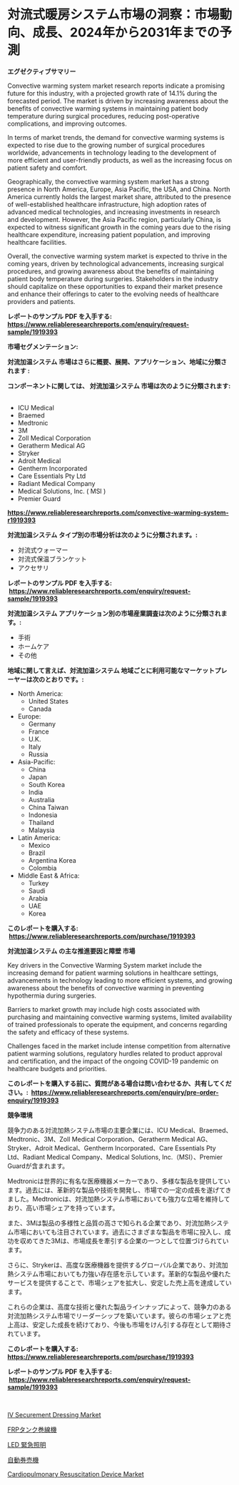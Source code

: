 <p><h1>対流式暖房システム市場の洞察：市場動向、成長、2024年から2031年までの予測</h1></p><p><strong>エグゼクティブサマリー</strong></p>
<p><p>Convective warming system market research reports indicate a promising future for this industry, with a projected growth rate of 14.1% during the forecasted period. The market is driven by increasing awareness about the benefits of convective warming systems in maintaining patient body temperature during surgical procedures, reducing post-operative complications, and improving outcomes.</p><p>In terms of market trends, the demand for convective warming systems is expected to rise due to the growing number of surgical procedures worldwide, advancements in technology leading to the development of more efficient and user-friendly products, as well as the increasing focus on patient safety and comfort.</p><p>Geographically, the convective warming system market has a strong presence in North America, Europe, Asia Pacific, the USA, and China. North America currently holds the largest market share, attributed to the presence of well-established healthcare infrastructure, high adoption rates of advanced medical technologies, and increasing investments in research and development. However, the Asia Pacific region, particularly China, is expected to witness significant growth in the coming years due to the rising healthcare expenditure, increasing patient population, and improving healthcare facilities.</p><p>Overall, the convective warming system market is expected to thrive in the coming years, driven by technological advancements, increasing surgical procedures, and growing awareness about the benefits of maintaining patient body temperature during surgeries. Stakeholders in the industry should capitalize on these opportunities to expand their market presence and enhance their offerings to cater to the evolving needs of healthcare providers and patients.</p></p>
<p><strong>レポートのサンプル PDF を入手する: <a href="https://www.reliableresearchreports.com/enquiry/request-sample/1919393">https://www.reliableresearchreports.com/enquiry/request-sample/1919393</a></strong></p>
<p><strong>市場セグメンテーション:</strong></p>
<p><strong> 対流加温システム 市場はさらに概要、展開、アプリケーション、地域に分類されます :</strong></p>
<p><strong>コンポーネントに関しては、 対流加温システム 市場は次のように分類されます: &nbsp;</strong></p>
<p><ul><li>ICU Medical</li><li>Braemed</li><li>Medtronic</li><li>3M</li><li>Zoll Medical Corporation</li><li>Geratherm Medical AG</li><li>Stryker</li><li>Adroit Medical</li><li>Gentherm Incorporated</li><li>Care Essentials Pty Ltd</li><li>Radiant Medical Company</li><li>Medical Solutions, Inc. ( MSI )</li><li>Premier Guard</li></ul></p>
<p><strong><a href="https://www.reliableresearchreports.com/convective-warming-system-r1919393">https://www.reliableresearchreports.com/convective-warming-system-r1919393</a></strong></p>
<p><strong> 対流加温システム タイプ別の市場分析は次のように分類されます。:</strong></p>
<p><ul><li>対流式ウォーマー</li><li>対流式保温ブランケット</li><li>アクセサリ</li></ul></p>
<p><strong>レポートのサンプル PDF を入手する: &nbsp;<a href="https://www.reliableresearchreports.com/enquiry/request-sample/1919393">https://www.reliableresearchreports.com/enquiry/request-sample/1919393</a></strong></p>
<p><strong> 対流加温システム アプリケーション別の市場産業調査は次のように分類されます。:</strong></p>
<p><ul><li>手術</li><li>ホームケア</li><li>その他</li></ul></p>
<p><strong>地域に関して言えば、対流加温システム 地域ごとに利用可能なマーケットプレーヤーは次のとおりです。:</strong></p>
<p><ul>
    <li>
        North America:
        <ul>
            <li>United States</li>
            <li>Canada</li>
        </ul>
    </li>
    <li>
        Europe:
        <ul>
            <li>Germany</li>
            <li>France</li>
            <li>U.K.</li>
            <li>Italy</li>
            <li>Russia</li>
        </ul>
    </li>
    <li>
        Asia-Pacific:
        <ul>
            <li>China</li>
            <li>Japan</li>
            <li>South Korea</li>
            <li>India</li>
            <li>Australia</li>
            <li>China Taiwan</li>
            <li>Indonesia</li>
            <li>Thailand</li>
            <li>Malaysia</li>
        </ul>
    </li>
    <li>
        Latin America:
        <ul>
            <li>Mexico</li>
            <li>Brazil</li>
            <li>Argentina Korea</li>
            <li>Colombia</li>
        </ul>
    </li>
    <li>
        Middle East & Africa:
        <ul>
            <li>Turkey</li>
            <li>Saudi</li>
            <li>Arabia</li>
            <li>UAE</li>
            <li>Korea</li>
        </ul>
    </li>
    </ul></p>
<p><strong>このレポートを購入する: &nbsp;<a href="https://www.reliableresearchreports.com/purchase/1919393">https://www.reliableresearchreports.com/purchase/1919393</a></strong></p>
<p><strong>対流加温システム の主な推進要因と障壁 市場</strong></p>
<p><p>Key drivers in the Convective Warming System market include the increasing demand for patient warming solutions in healthcare settings, advancements in technology leading to more efficient systems, and growing awareness about the benefits of convective warming in preventing hypothermia during surgeries. </p><p>Barriers to market growth may include high costs associated with purchasing and maintaining convective warming systems, limited availability of trained professionals to operate the equipment, and concerns regarding the safety and efficacy of these systems.</p><p>Challenges faced in the market include intense competition from alternative patient warming solutions, regulatory hurdles related to product approval and certification, and the impact of the ongoing COVID-19 pandemic on healthcare budgets and priorities.</p></p>
<p><strong>このレポートを購入する前に、質問がある場合は問い合わせるか、共有してください。:&nbsp; <a href="https://www.reliableresearchreports.com/enquiry/pre-order-enquiry/1919393">https://www.reliableresearchreports.com/enquiry/pre-order-enquiry/1919393</a></strong></p>
<p><strong>競争環境</strong></p>
<p><p>競争力のある対流加熱システム市場の主要企業には、ICU Medical、Braemed、Medtronic、3M、Zoll Medical Corporation、Geratherm Medical AG、Stryker、Adroit Medical、Gentherm Incorporated、Care Essentials Pty Ltd、Radiant Medical Company、Medical Solutions, Inc.（MSI）、Premier Guardが含まれます。</p><p>Medtronicは世界的に有名な医療機器メーカーであり、多様な製品を提供しています。過去には、革新的な製品や技術を開発し、市場での一定の成長を遂げてきました。Medtronicは、対流加熱システム市場においても強力な立場を維持しており、高い市場シェアを持っています。</p><p>また、3Mは製品の多様性と品質の高さで知られる企業であり、対流加熱システム市場においても注目されています。過去にさまざまな製品を市場に投入し、成功を収めてきた3Mは、市場成長を牽引する企業の一つとして位置づけられています。</p><p>さらに、Strykerは、高度な医療機器を提供するグローバル企業であり、対流加熱システム市場においても力強い存在感を示しています。革新的な製品や優れたサービスを提供することで、市場シェアを拡大し、安定した売上高を達成しています。</p><p>これらの企業は、高度な技術と優れた製品ラインナップによって、競争力のある対流加熱システム市場でリーダーシップを築いています。彼らの市場シェアと売上高は、安定した成長を続けており、今後も市場をけん引する存在として期待されています。</p></p>
<p><strong>このレポートを購入する: &nbsp; <a href="https://www.reliableresearchreports.com/purchase/1919393">https://www.reliableresearchreports.com/purchase/1919393</a></strong></p>
<p><strong>レポートのサンプル PDF を入手する: &nbsp;<a href="https://www.reliableresearchreports.com/enquiry/request-sample/1919393">https://www.reliableresearchreports.com/enquiry/request-sample/1919393</a></strong><strong></strong></p>
<p>&nbsp;</p>
<p><p><a href="https://www.linkedin.com/pulse/iv-securement-dressing-market-size-trends-complete-industry-1y1ve?trackingId=eJKM7lc8ybE1KIwrUyjEpA%3D%3D">IV Securement Dressing Market</a></p><p><a href="https://medium.com/@attyourniture/frp%E3%82%BF%E3%83%B3%E3%82%AF%E5%B7%BB%E7%B7%9A%E6%A9%9F%E5%B8%82%E5%A0%B4-2031%E5%B9%B4%E3%81%BE%E3%81%A7%E3%81%AE%E5%8B%95%E5%90%91-%E4%BA%88%E6%B8%AC-%E7%AB%B6%E5%90%88%E5%88%86%E6%9E%90-013b0d841d66">FRPタンク巻線機</a></p><p><a href="https://github.com/ddwcuskozol07187/Market-Research-Report-List-2/blob/main/772144747695.md">LED 緊急照明</a></p><p><a href="https://github.com/xtkhtofdt934839/Market-Research-Report-List-2/blob/main/497406447692.md">自動券売機</a></p><p><a href="https://github.com/arionmp/Market-Research-Report-List-3/blob/main/cardiopulmonary-resuscitation-device-market.md">Cardiopulmonary Resuscitation Device Market</a></p></p>